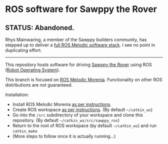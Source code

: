 # ROS software for Sawppy the Rover

## STATUS: Abandoned.
Rhys Mainwaring, a member of the Sawppy builders community, has stepped up to deliver a [full ROS Melodic software stack](https://github.com/srmainwaring/curio). I see no point in duplicating effort.

----

This repository hosts software for driving [Sawppy the Rover](http://sawppy.com) using ROS ([Robot Operating System](http://ros.org)).

This branch is focused on [ROS Melodic Morenia](http://wiki.ros.org/melodic). Functionality on other ROS distributions are not guaranteed.

Installation:
* Install ROS Melodic Morenia [as per instructions](http://wiki.ros.org/melodic/Installation).
* Create ROS workspace [as per instructions](http://wiki.ros.org/ROS/Tutorials/InstallingandConfiguringROSEnvironment#Create_a_ROS_Workspace). (By default `~/catkin_ws`)
* Go into the `/src` subdirectory of your workspace and clone this repository. (By default `~/catkin_ws/src/sawppy_ros`)
* Return to the root of ROS workspace (by default `~/catkin_ws`) and run `catkin_make`
* (More steps to follow once it is actually running...)
